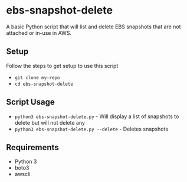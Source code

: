 # ebs-snapshot-delete
A basic Python script that will list and delete EBS snapshots that are not attached or in-use in AWS.

## Setup
Follow the steps to get setup to use this script
* `git clone my-repo`
* `cd ebs-snapshot-delete`

## Script Usage
* `python3 ebs-snapshot-delete.py`  - Will display a list of snapshots to delete but will not delete any
* `python3 ebs-snapshot-delete.py --delete` - Deletes snapshots

## Requirements
* Python 3
* boto3
* awscli
